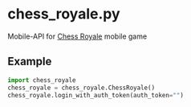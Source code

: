 # chess_royale.py
Mobile-API for [Chess Royale](https://play.google.com/store/apps/details?id=com.xten.starfall) mobile game

## Example
```python
import chess_royale
chess_royale = chess_royale.ChessRoyale()
chess_royale.login_with_auth_token(auth_token="")
```
